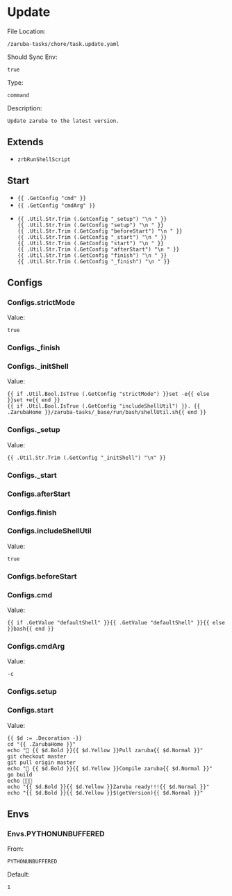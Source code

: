 
# Update

File Location:

    /zaruba-tasks/chore/task.update.yaml

Should Sync Env:

    true

Type:

    command

Description:

    Update zaruba to the latest version.



## Extends

* `zrbRunShellScript`


## Start

* `{{ .GetConfig "cmd" }}`
* `{{ .GetConfig "cmdArg" }}`
*
    ```
    {{ .Util.Str.Trim (.GetConfig "_setup") "\n " }}
    {{ .Util.Str.Trim (.GetConfig "setup") "\n " }}
    {{ .Util.Str.Trim (.GetConfig "beforeStart") "\n " }}
    {{ .Util.Str.Trim (.GetConfig "_start") "\n " }}
    {{ .Util.Str.Trim (.GetConfig "start") "\n " }}
    {{ .Util.Str.Trim (.GetConfig "afterStart") "\n " }}
    {{ .Util.Str.Trim (.GetConfig "finish") "\n " }}
    {{ .Util.Str.Trim (.GetConfig "_finish") "\n " }}

    ```


## Configs


### Configs.strictMode

Value:

    true


### Configs._finish


### Configs._initShell

Value:

    {{ if .Util.Bool.IsTrue (.GetConfig "strictMode") }}set -e{{ else }}set +e{{ end }}
    {{ if .Util.Bool.IsTrue (.GetConfig "includeShellUtil") }}. {{ .ZarubaHome }}/zaruba-tasks/_base/run/bash/shellUtil.sh{{ end }}



### Configs._setup

Value:

    {{ .Util.Str.Trim (.GetConfig "_initShell") "\n" }}


### Configs._start


### Configs.afterStart


### Configs.finish


### Configs.includeShellUtil

Value:

    true


### Configs.beforeStart


### Configs.cmd

Value:

    {{ if .GetValue "defaultShell" }}{{ .GetValue "defaultShell" }}{{ else }}bash{{ end }}


### Configs.cmdArg

Value:

    -c


### Configs.setup


### Configs.start

Value:

    {{ $d := .Decoration -}}
    cd "{{ .ZarubaHome }}"
    echo "🔽 {{ $d.Bold }}{{ $d.Yellow }}Pull zaruba{{ $d.Normal }}"
    git checkout master
    git pull origin master
    echo "🚧 {{ $d.Bold }}{{ $d.Yellow }}Compile zaruba{{ $d.Normal }}"
    go build
    echo 🎉🎉🎉
    echo "{{ $d.Bold }}{{ $d.Yellow }}Zaruba ready!!!{{ $d.Normal }}"
    echo "{{ $d.Bold }}{{ $d.Yellow }}$(getVersion){{ $d.Normal }}"


## Envs


### Envs.PYTHONUNBUFFERED

From:

    PYTHONUNBUFFERED

Default:

    1